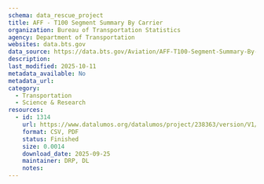 ```yaml
---
schema: data_rescue_project 
title: AFF - T100 Segment Summary By Carrier
organization: Bureau of Transportation Statistics
agency: Department of Transportation
websites: data.bts.gov
data_source: https://data.bts.gov/Aviation/AFF-T100-Segment-Summary-By-Carrier/q4tb-tbff/about_data
description: 
last_modified: 2025-10-11
metadata_available: No
metadata_url: 
category:
  - Transportation 
  - Science & Research 
resources:
  - id: 1314
    url: https://www.datalumos.org/datalumos/project/238363/version/V1/view
    format: CSV, PDF
    status: Finished
    size: 0.0014
    download_date: 2025-09-25
    maintainer: DRP, DL
    notes: 
---
```

